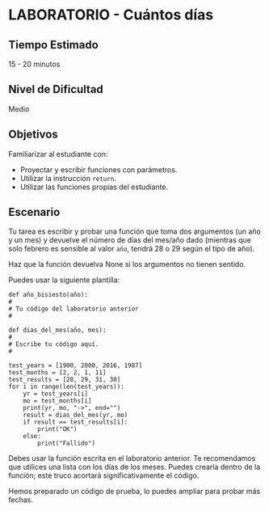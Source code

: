 #  LABORATORIO - Cuántos días

## Tiempo Estimado

15 - 20 minutos

## Nivel de Dificultad

Medio

## Objetivos

Familiarizar al estudiante con:

* Proyectar y escribir funciones con parámetros.
* Utilizar la instrucción `return`.
* Utilizar las funciones propias del estudiante.

## Escenario

Tu tarea es escribir y probar una función que toma dos argumentos (un año y un mes) y devuelve el número de días del mes/año dado (mientras que solo febrero es sensible al valor `año`, tendrá 28 o 29 según el tipo de año).

Haz que la función devuelva None si los argumentos no tienen sentido.

Puedes usar la siguiente plantilla:

```
def año_bisiesto(año):
#
# Tu código del laboratorio anterior
#

def dias_del_mes(año, mes):
#
# Escribe tu código aquí.
#

test_years = [1900, 2000, 2016, 1987]
test_months = [2, 2, 1, 11]
test_results = [28, 29, 31, 30]
for i in range(len(test_years)):
	yr = test_years[i]
	mo = test_months[i]
	print(yr, mo, "->", end="")
	result = dias_del_mes(yr, mo)
	if result == test_results[i]:
		print("OK")
	else:
		print("Fallido")
```

Debes usar la función escrita en el laboratorio anterior. Te recomendamos que utilices una lista con los días de los meses. Puedes crearla dentro de la función; este truco acortará significativamente el código.

Hemos preparado un código de prueba, lo puedes ampliar para probar más fechas.

